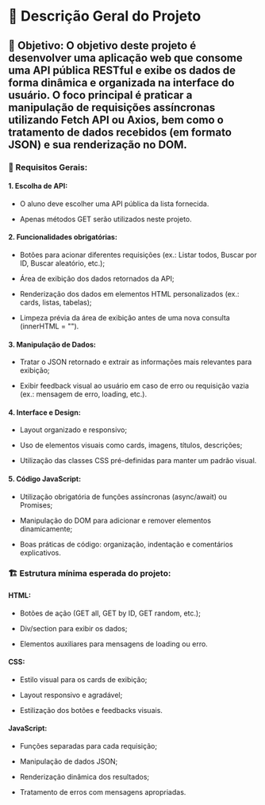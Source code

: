 # 🔹 Descrição Geral do Projeto
## 🎯 Objetivo: O objetivo deste projeto é desenvolver uma aplicação web que consome uma API pública RESTful e exibe os dados de forma dinâmica e organizada na interface do usuário. O foco principal é praticar a manipulação de requisições assíncronas utilizando Fetch API ou Axios, bem como o tratamento de dados recebidos (em formato JSON) e sua renderização no DOM.

### 📜 Requisitos Gerais:

#### 1. Escolha de API:

- O aluno deve escolher uma API pública da lista fornecida.

- Apenas métodos GET serão utilizados neste projeto.

#### 2. Funcionalidades obrigatórias:

- Botões para acionar diferentes requisições (ex.: Listar todos, Buscar por ID, Buscar aleatório, etc.);

- Área de exibição dos dados retornados da API;

- Renderização dos dados em elementos HTML personalizados (ex.: cards, listas, tabelas);

- Limpeza prévia da área de exibição antes de uma nova consulta (innerHTML = "").

#### 3. Manipulação de Dados:

- Tratar o JSON retornado e extrair as informações mais relevantes para exibição;

- Exibir feedback visual ao usuário em caso de erro ou requisição vazia (ex.: mensagem de erro, loading, etc.).

#### 4. Interface e Design:

- Layout organizado e responsivo;

- Uso de elementos visuais como cards, imagens, títulos, descrições;

- Utilização das classes CSS pré-definidas para manter um padrão visual.

#### 5. Código JavaScript:

- Utilização obrigatória de funções assíncronas (async/await) ou Promises;

- Manipulação do DOM para adicionar e remover elementos dinamicamente;

- Boas práticas de código: organização, indentação e comentários explicativos.

### 🏗️ Estrutura mínima esperada do projeto:

#### HTML:

- Botões de ação (GET all, GET by ID, GET random, etc.);

- Div/section para exibir os dados;

- Elementos auxiliares para mensagens de loading ou erro.

#### CSS:

- Estilo visual para os cards de exibição;

- Layout responsivo e agradável;

- Estilização dos botões e feedbacks visuais.

#### JavaScript:

- Funções separadas para cada requisição;

- Manipulação de dados JSON;

- Renderização dinâmica dos resultados;

- Tratamento de erros com mensagens apropriadas.